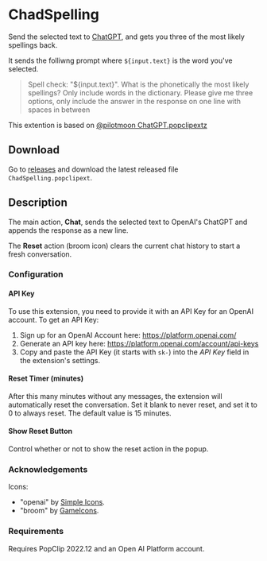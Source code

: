 # ChadSpelling

Send the selected text to [ChatGPT](https://openai.com/blog/chatgpt), and gets you three of the most likely spellings back.

It sends the folliwng prompt where `${input.text}` is the word you've selected.

> Spell check: "${input.text}". What is the phonetically the most likely spellings? Only include words in the dictionary. Please give me three options, only include the answer in the response on one line with spaces in between

This extention is based on [@pilotmoon ChatGPT.popclipextz](https://www.popclip.app/extensions/x/1g1Pz)

## Download
Go to [releases](https://github.com/mvaneijgen/ChadSpelling-PopClip/releases/) and download the latest released file `ChadSpelling.popclipext`.

## Description

The main action, **Chat**, sends the selected text to OpenAI's ChatGPT and
appends the response as a new line.

The **Reset** action (broom icon) clears the current chat history to start a
fresh conversation.

### Configuration

#### API Key

To use this extension, you need to provide it with an API Key for an OpenAI
account. To get an API Key:

1. Sign up for an OpenAI Account here: <https://platform.openai.com/>
2. Generate an API key here: <https://platform.openai.com/account/api-keys>
3. Copy and paste the API Key (it starts with `sk-`) into the _API Key_ field in
   the extension's settings.

#### Reset Timer (minutes)

After this many minutes without any messages, the extension will automatically
reset the conversation. Set it blank to never reset, and set it to 0 to always
reset. The default value is 15 minutes.

#### Show Reset Button

Control whether or not to show the reset action in the popup.

### Acknowledgements

Icons:

- "openai" by [Simple Icons](https://simpleicons.org/).
- "broom" by [GameIcons](https://game-icons.net/).

### Requirements

Requires PopClip 2022.12 and an Open AI Platform account.
